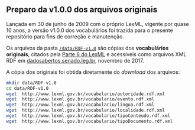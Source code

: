 
## Preparo da v1.0.0 dos arquivos originais

Lançada em 30 de junho de 2009 com o próprio LexML, vigente por quase 10 anos, a versão v1.0.0 dos vocabulários foi trazida para o presente repositório para fins de correção e manutenção.

Os arquivos da pasta [`/data/RDF-v1.0`](../data/RDF-v1.0) são cópias dos **vocabulários originais**, citados pela [Parte 6 do LexML](http://projeto.lexml.gov.br/documentacao/Parte-6-Vocabularios-Controlados.pdf) e acessíveis como arquivos XML RDF em [dadosabertos.senado.leg.br](http://dadosabertos.senado.leg.br/dataset/vocabul-rios-controlados-da-urn-lex),  novembro de 2017.

A cópia dos originais foi obtida diretamente do _download_ dos arquivos:

```sh
mkdir data/RDF-v1.0
cd data/RDF-v1.0
wget  http://www.lexml.gov.br/vocabulario/autoridade.rdf.xml
wget  http://www.lexml.gov.br/vocabulario/evento.rdf.xml
wget  http://www.lexml.gov.br/vocabulario/lingua.rdf.xml
wget  http://www.lexml.gov.br/vocabulario/localidade.rdf.xml
wget  http://www.lexml.gov.br/vocabulario/tipoConteudo.rdf.xml
wget  http://www.lexml.gov.br/vocabulario/tipoDocumento.rdf.xml
```
